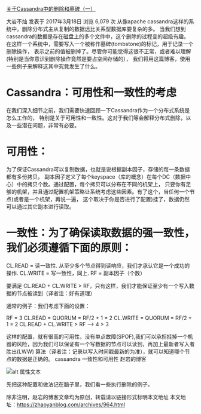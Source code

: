 
[关于Cassandra中的删除和墓碑（一）](https://zhaoyanblog.com/archives/964.html)

大岩不灿 发表于 2017年3月18日 浏览 6,079 次
从像apache cassandra这样的系统中，删除分布式主从复制的数据远比关系型数据库要复杂的多。
当我们想到cassandra的数据是存在磁盘上的多个文件中，这个删除的过程变的超级有趣。
在这样一个系统中，需要写入一个被称作墓碑(tombstone)的标记，用于记录一个删除操作，
表示之前的值被删掉了。尽管你可能觉得这很不正常，或者难以理解(特别是当你意识到删除操作竟然是要占空间存储的），
我们将用这篇博客，使用一些例子来解释这其中究竟发生了什么。

# Cassandra：可用性和一致性的考虑

在我们深入细节之前，我们需要快速回顾一下Cassandra作为一个分布式系统是怎么工作的，
特别是关于可用性和一致性。这对于我们等会解释分布式删除，以及一些潜在问题，非常有必要。

# 可用性：
为了保证Cassandra可以复制数据，也就是说根据副本因子，存储的每一条数据都有多份拷贝。
副本因子定义了每个keyspace（库的概念）在每个DC（数据中心）中的拷贝个数。通过配置，每个拷贝可以分布在不同的机架上，
只要你有足够的机架，并且通过配置机架策略让系统考虑这些因素。有了这个，当任何一个节点(或者是一个机架，再说一遍，
这个取决于你是否进行了配置)挂了，数据仍然可以通过其它副本进行读取。

# 一致性：为了确保读取数据的强一致性，我们必须遵循下面的原则：

CL.READ = 读一致性. 从至少多个节点得到读响应，我们才承认它是一个成功的操作.
CL.WRITE = 写一致性，同上.
RF = 副本因子（个数）

要满足 CL.READ + CL.WRITE > RF，只有这样，我们才能保证至少有一个写入数据的节点被读到（译者注：好有道理）

通常的例子：我们考虑下面的设置：

RF = 3
CL.READ = QUORUM = RF/2 + 1 = 2
CL.WRITE = QUORUM = RF/2 + 1 = 2
CL.READ + CL.WRITE > RF –> 4 > 3

这样的配置，就有很高的可用性，没有单点故障(SPOF),我们可以承担挂掉一个机器的风险，因为我们可以保证有一个写数据的节点可以读到，再加上最新者写入者胜出(LWW)
算法（译者注：记录以写入时间戳最新的为准），就可以知道哪个节点的数据是正确的。
cassandra 一致性和可用性 赵岩的博客

![alt 属性文本](http://zhaoyanblog.com/wp-content/uploads/2017/03/zhaoyanblog-2017-03-18-07-00-13.png)


先把这种配置和做法记在脑子里，我们看一些执行删除的例子。

除非注明，赵岩的博客文章均为原创，转载请以链接形式标明本文地址
本文地址：https://zhaoyanblog.com/archives/964.html